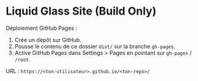 
# Liquid Glass Site (Build Only)

Déploiement GitHub Pages :

1. Crée un dépôt sur GitHub.
2. Pousse le contenu de ce dossier `dist/` sur la branche `gh-pages`.
3. Active GitHub Pages dans Settings > Pages en pointant sur `gh-pages` / `/root`.

URL : `https://<ton-utilisateur>.github.io/<ton-repo>/`
